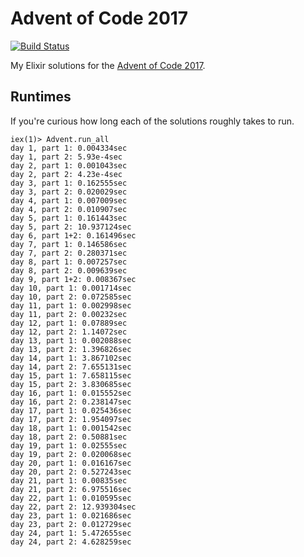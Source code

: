 # Advent of Code 2017

[![Build Status](https://travis-ci.org/sevenseacat/advent_of_code_2017.svg?branch=master)](https://travis-ci.org/sevenseacat/advent_of_code_2017)

My Elixir solutions for the [Advent of Code 2017](http://adventofcode.com/2017).

## Runtimes

If you're curious how long each of the solutions roughly takes to run.

```
iex(1)> Advent.run_all
day 1, part 1: 0.004334sec
day 1, part 2: 5.93e-4sec
day 2, part 1: 0.001043sec
day 2, part 2: 4.23e-4sec
day 3, part 1: 0.162555sec
day 3, part 2: 0.020029sec
day 4, part 1: 0.007009sec
day 4, part 2: 0.010907sec
day 5, part 1: 0.161443sec
day 5, part 2: 10.937124sec
day 6, part 1+2: 0.161496sec
day 7, part 1: 0.146586sec
day 7, part 2: 0.280371sec
day 8, part 1: 0.007257sec
day 8, part 2: 0.009639sec
day 9, part 1+2: 0.008367sec
day 10, part 1: 0.001714sec
day 10, part 2: 0.072585sec
day 11, part 1: 0.002998sec
day 11, part 2: 0.00232sec
day 12, part 1: 0.07889sec
day 12, part 2: 1.14072sec
day 13, part 1: 0.002088sec
day 13, part 2: 1.396826sec
day 14, part 1: 3.867102sec
day 14, part 2: 7.655131sec
day 15, part 1: 7.658115sec
day 15, part 2: 3.830685sec
day 16, part 1: 0.015552sec
day 16, part 2: 0.238147sec
day 17, part 1: 0.025436sec
day 17, part 2: 1.954097sec
day 18, part 1: 0.001542sec
day 18, part 2: 0.50881sec
day 19, part 1: 0.02555sec
day 19, part 2: 0.020068sec
day 20, part 1: 0.016167sec
day 20, part 2: 0.527243sec
day 21, part 1: 0.00835sec
day 21, part 2: 6.975516sec
day 22, part 1: 0.010595sec
day 22, part 2: 12.939304sec
day 23, part 1: 0.021686sec
day 23, part 2: 0.012729sec
day 24, part 1: 5.472655sec
day 24, part 2: 4.628259sec
```
